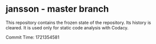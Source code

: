 # jansson - master branch

This repository contains the frozen state of the repository.
Its history is cleared. It is used only for static code
analysis with Codacy.

Commit Time: 1721354581